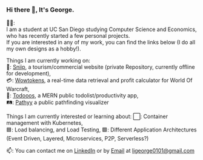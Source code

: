 ### Hi there 👋, It's George.  
  
🙍‍♂️:  
I am a student at UC San Diego studying Computer Science and Economics, who has recently started a few personal projects.  
If you are interested in any of my work, you can find the links below (I do all my own designs as a hobby!).
  
  
  
  
Things I am currently working on:  
🚢: [Sniip](http://sniip.jp), a tourism/commercial website (private Repository, currently offline for development),  
💳: [Wowtokens](https://lit-forest-30304.herokuapp.com/), a real-time data retrieval and profit calculator for World Of Warcraft,  
📔: [Todooos](https://todooos.us), a MERN public todolist/productivity app,  
🛤️: [Pathyy](https://www.pathyy.com) a public pathfinding visualizer  
  
  
Things I am currently interested or learning about:
⬜: Container management with Kubernetes,  
🟦: Load balancing, and Load Testing,
🟩: Different Application Architectures (Event Driven, Layered, Microservices, P2P, Serverless?)  
  
  
📫: You can contact me on [LinkedIn](https://www.linkedin.com/in/george-li-3279b520a/) or by [Email](https://mailto:ligeorge0101@gmail.com) at ligeorge0101@gmail.com  

<!--
**glli01/glli01** is a ✨ _special_ ✨ repository because its `README.md` (this file) appears on your GitHub profile.

Here are some ideas to get you started:

- 🔭 I’m currently working on ...
- 🌱 I’m currently learning ...
- 👯 I’m looking to collaborate on ...
- 🤔 I’m looking for help with ...
- 💬 Ask me about ...
- 📫 How to reach me: ...
- 😄 Pronouns: ...
- ⚡ Fun fact: ...
-->
